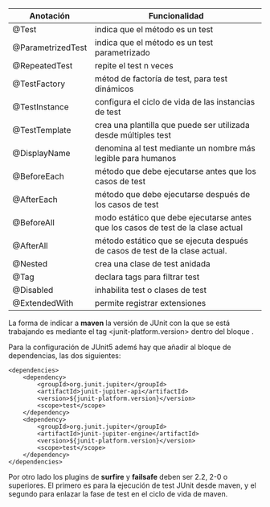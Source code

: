 
Anotación | Funcionalidad
---------|----------
 @Test | indica que el método es un test 
 @ParametrizedTest | indica que el método es un test parametrizado
 @RepeatedTest | repite el test n veces
 @TestFactory | métod de factoría de test, para test dinámicos
 @TestInstance | configura el ciclo de vida de las instancias de test
 @TestTemplate | crea una plantilla que puede ser utilizada desde múltiples test
 @DisplayName | denomina al test mediante un nombre más legible para humanos
 @BeforeEach | método que debe ejecutarse antes que los casos de test
 @AfterEach | método que debe ejecutarse después de los casos de test
 @BeforeAll | modo estático que debe ejecutarse antes que los casos de test de la clase actual
 @AfterAll | método estático que se ejecuta después de casos de test de la clase actual.
 @Nested | crea una clase de test anidada
 @Tag | declara tags para filtrar test
 @Disabled | inhabilita test o clases de test
 @ExtendedWith | permite registrar extensiones

La forma de indicar a **maven** la versión de JUnit con la que se está trabajando es mediante el tag <junit-platform.version> dentro del bloque <properties>.

Para la configuración de JUnit5 ademś hay que añadir al bloque de dependencias, las dos siguientes:

    <dependencies>
        <dependency>
            <groupId>org.junit.jupiter</groupId>
            <artifactId>junit-jupiter-api</artifactId>
            <version>${junit-platform.version}</version>
            <scope>test</scope>
        </dependency>
        <dependency>
            <groupId>org.junit.jupiter</groupId>
            <artifactId>junit-jupiter-engine</artifactId>
            <version>${junit-platform.version}</version>
            <scope>test</scope>
        </dependency>
    </dependencies>

Por otro lado los plugins de **surfire** y **failsafe** deben ser 2.2, 2-0 o superiores. El primero es para la ejecución de test JUnit desde maven, y el segundo para enlazar la fase de test en el ciclo de vida de maven.


